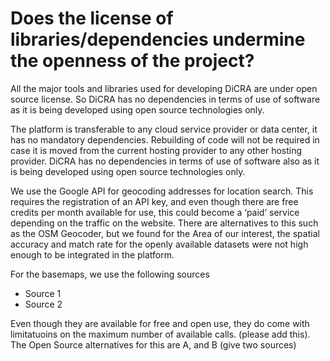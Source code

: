 
# Does the license of libraries/dependencies undermine the openness of the project?

All the major tools and libraries used for developing DiCRA are under open source license. So DiCRA has no dependencies in terms of use of software as it is being developed using open source technologies only.

The platform is transferable to any cloud service provider or data center, it has no mandatory dependencies. Rebuilding of code will not be required in case it is moved from the current hosting provider to any other hosting provider. DiCRA has no dependencies in terms of use of software also as it is being developed using  open source technologies only.

We use the Google API for geocoding addresses for location search. This requires the registration of an API key, and even though there are free credits per month available for use, this could become a ‘paid’ service depending on the traffic on the website.  There are alternatives to this such as the OSM Geocoder, but we found for the Area of our interest, the spatial accuracy and match rate for the openly available datasets were not high enough to be integrated in the platform.

For the basemaps, we use the following sources
- Source 1
- Source 2

Even though they are available for free and open use, they do come with limitatuoins on the maximum number of available calls. (please add this). The Open Source alternatives for this are A, and B (give two sources)
